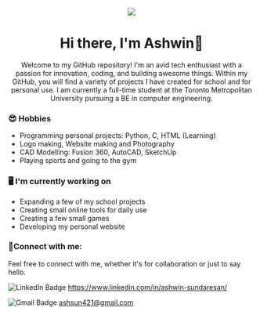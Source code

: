 <!----  ![MasterHead](https://i.ibb.co/hM6qwDp/logo-main.png)
![logo main (2)](https://github.com/ashsun421/ashsun421/assets/65097573/a97c81e6-b06f-41bb-9069-997d814f9c96)
https://github.com/ashsun421/ashsun421/assets/65097573/436c3be3-9c27-4c6f-927c-83b64c8cb7a5
https://github.com/ashsun421/ashsun421/assets/65097573/a97c81e6-b06f-41bb-9069-997d814f9c96
https://github.com/ashsun421/ashsun421/assets/65097573/c2674e9e-9e9e-46e0-9703-8f7de9ece051
https://github.com/ashsun421/ashsun421/assets/65097573/42f49c8d-4e90-4c12-be1f-6c43685eacaf
--->
<p align="center">
  <img src="https://github.com/ashsun421/ashsun421/assets/65097573/a97c81e6-b06f-41bb-9069-997d814f9c96">
</p>

<h1 align="center">Hi there, I'm Ashwin👋</h1>

<p align="center">
  Welcome to my GitHub repository! I'm an avid tech enthusiast with a passion for innovation, coding, and building awesome things. Within my GitHub, you will find a variety of projects I have created for school and for personal use. I am currently a full-time student at the Toronto Metropolitan University pursuing a BE in computer engineering. 
</p>

### 😎 Hobbies
- Programming personal projects: Python, C, HTML (Learning)
- Logo making, Website making and Photography
- CAD Modelling: Fusion 360, AutoCAD, SketchUp
- Playing sports and going to the gym

### 🖥️ I'm currently working on
- Expanding a few of my school projects
- Creating small online tools for daily use
- Creating a few small games
- Developing my personal website

### 🤝Connect with me:
Feel free to connect with me, whether it's for collaboration or just to say hello.

<img src="https://img.shields.io/badge/LinkedIn-blue?style=for-the-badge&logo=linkedin&logoColor=white" alt="LinkedIn Badge"/> https://www.linkedin.com/in/ashwin-sundaresan/

<img src="https://img.shields.io/badge/Gmail-D14836?style=for-the-badge&logo=gmail&logoColor=white" alt = "Gmail Badge"/> ashsun421@gmail.com









